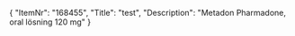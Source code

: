 {
  "ItemNr": "168455",
  "Title": "test",
  "Description": "Metadon Pharmadone, oral lösning 120 mg"
}